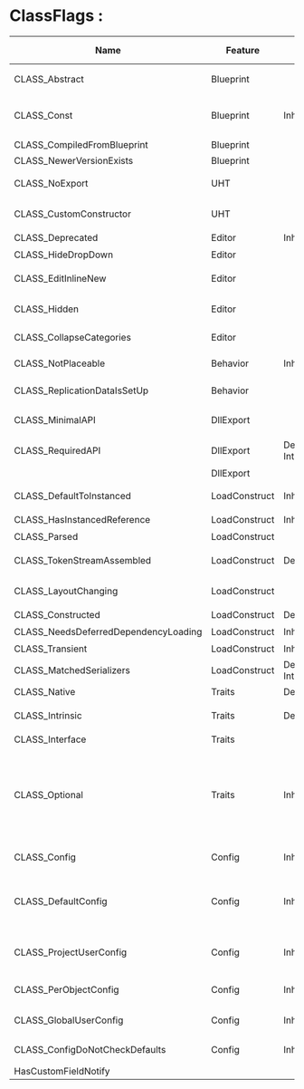# ClassFlags :

|Name                                |Feature             |Trait                                                                                                                                                                                                                                                           |Value|Description                                                                                                                                                                                              |UCLASS                                                                                                                                 |Related to UPROPERTY|
|------------------------------------|--------------------|----------------------------------------------------------------------------------------------------------------------------------------------------------------------------------------------------------------------------------------------------------------|-----|---------------------------------------------------------------------------------------------------------------------------------------------------------------------------------------------------------|---------------------------------------------------------------------------------------------------------------------------------------|--------------------|
|CLASS_Abstract                      |Blueprint           |                                                                                                                                                                                                                                                                |0x00000001|指定这个类是抽象基类，不可实例化                                                                                                                                                                                         |[Abstract](../Specifier/UCLASS/Blueprint/Abstract/Abstract.md)                                                                                                |                    |
|CLASS_Const                         |Blueprint           |Inherit                                                                                                                                                                                                                                                         |0x00010000|该类的所有属性和函数都是const的，也应该被暴露为const                                                                                                                                                                          |[Const](../Specifier/UCLASS/Blueprint/Const/Const.md)                                                                                                      |                    |
|CLASS_CompiledFromBlueprint         |Blueprint           |                                                                                                                                                                                                                                                                |0x00040000u|指定该类从蓝图的编译中创建                                                                                                                                                                                            |                                                                                                                                       |                    |
|CLASS_NewerVersionExists            |Blueprint           |                                                                                                                                                                                                                                                                |0x80000000u|                                                                                                                                                                                                         |                                                                                                                                       |                    |
|CLASS_NoExport                      |UHT                 |                                                                                                                                                                                                                                                                |0x00000100u|不暴露到C++头文件，不生成注册代码                                                                                                                                                                                       |[NoExport](../Specifier/UCLASS/UHT/NoExport.md)                                                                                                |                    |
|CLASS_CustomConstructor             |UHT                 |                                                                                                                                                                                                                                                                |0x00008000u|不创建一个默认构造函数，只在C++环境下使用                                                                                                                                                                                   |[CustomConstructor](../Specifier/UCLASS/UHT/CustomConstructor.md)                                                                              |                    |
|CLASS_Deprecated                    |Editor              |Inherit                                                                                                                                                                                                                                                         |0x02000000u|显示废弃警告                                                                                                                                                                                                   |[Deprecated](../Specifier/UCLASS/Development/Deprecated/Deprecated.md)                                                                                            |                    |
|CLASS_HideDropDown                  |Editor              |                                                                                                                                                                                                                                                                |0x04000000u|类不在右键选择框中显示                                                                                                                                                                                              |[HideDropDown](../Specifier/UCLASS/TypePicker/HideDropDown/HideDropDown.md)                                                                                        |                    |
|CLASS_EditInlineNew                 |Editor              |                                                                                                                                                                                                                                                                |0x00001000u|对象可以通过EditinlineNew按钮构造                                                                                                                                                                                  |[EditInlineNew](../Specifier/UCLASS/Instance/EditInlineNew/EditInlineNew.md), [NotEditInlineNew](../Specifier/UCLASS/Instance/NotEditInlineNew.md)                             |                    |
|CLASS_Hidden                        |Editor              |                                                                                                                                                                                                                                                                |0x01000000u|不在编辑器的类浏览器和edit inline new中显示                                                                                                                                                                            |                                                                                                                                       |                    |
|CLASS_CollapseCategories            |Editor              |                                                                                                                                                                                                                                                                |0x00002000u|属性在展示时不分目录                                                                                                                                                                                               |[CollapseCategories](../Specifier/UCLASS/Category/CollapseCategories/CollapseCategories.md), [DontCollapseCategories](../Specifier/UCLASS/Category/DontCollapseCategories.md)       |                    |
|CLASS_NotPlaceable                  |Behavior            |Inherit                                                                                                                                                                                                                                                         |0x00000200u|不能被放置在场景中                                                                                                                                                                                                |[Deprecated](../Specifier/UCLASS/Development/Deprecated/Deprecated.md), [NotPlaceable](../Specifier/UCLASS/Scene/NotPlaceable/NotPlaceable.md), [Placeable](../Specifier/UCLASS/Scene/Placeable/Placeable.md)|                    |
|CLASS_ReplicationDataIsSetUp        |Behavior            |                                                                                                                                                                                                                                                                |0x00000800u|是否在该类仍然需要调用SetUpRuntimeReplicationData                                                                                                                                                                   |                                                                                                                                       |                    |
|CLASS_MinimalAPI                    |DllExport           |                                                                                                                                                                                                                                                                |0x00080000u|指定该类的最小导出，只导出获得类指针的函数                                                                                                                                                                                    |[MinimalAPI](../Specifier/UCLASS/UHT/MinimalAPI/MinimalAPI.md)                                                                                            |                    |
|CLASS_RequiredAPI                   |DllExport           |DefaultC++, Internal                                                                                                                                                                                                                                            |0x00100000u|指定该类必须具有DLL导出，导出所有函数和属性                                                                                                                                                                                  |[UCLASS_Empty](../Specifier/UCLASS/UHT/UCLASS_Empty.md)                                                                                                |                    |
|                                    |DllExport           |                                                                                                                                                                                                                                                                |     |                                                                                                                                                                                                         |                                                                                                                                       |                    |
|CLASS_DefaultToInstanced            |LoadConstruct       |Inherit                                                                                                                                                                                                                                                         |0x00200000u|指定引用到该类的所有引用都默认创建个实例对象                                                                                                                                                                                   |[DefaultToInstanced](../Specifier/UCLASS/Instance/DefaultToInstanced/DefaultToInstanced.md)                                                                            |                    |
|CLASS_HasInstancedReference         |LoadConstruct       |Inherit                                                                                                                                                                                                                                                         |0x00800000u|类拥有组件属性                                                                                                                                                                                                  |                                                                                                                                       |                    |
|CLASS_Parsed                        |LoadConstruct       |                                                                                                                                                                                                                                                                |0x00000010u|成功解析完成                                                                                                                                                                                                   |                                                                                                                                       |                    |
|CLASS_TokenStreamAssembled          |LoadConstruct       |DefaultC++                                                                                                                                                                                                                                                      |0x00400000u|指定父类的TokenStream已经被成功合并到自身类上                                                                                                                                                                             |[UCLASS()](../Specifier/UCLASS/UHT/UCLASS_Empty.md)                                                                                                |                    |
|CLASS_LayoutChanging                |LoadConstruct       |                                                                                                                                                                                                                                                                |     |指定该类的内存布局已经被改变，因此目前还不能创建CDO                                                                                                                                                                              |                                                                                                                                       |                    |
|CLASS_Constructed                   |LoadConstruct       |DefaultC++                                                                                                                                                                                                                                                      |0x20000000u|类已经被构造完成                                                                                                                                                                                                 |[UCLASS_Empty](../Specifier/UCLASS/UHT/UCLASS_Empty.md)                                                                                                |                    |
|CLASS_NeedsDeferredDependencyLoading|LoadConstruct       |Inherit                                                                                                                                                                                                                                                         |     |指定该类需要延迟依赖加载                                                                                                                                                                                             |[NeedsDeferredDependencyLoading](../Specifier/UCLASS/Blueprint/NeedsDeferredDependencyLoading.md)                                                    |                    |
|CLASS_Transient                     |LoadConstruct       |Inherit                                                                                                                                                                                                                                                         |0x00000008u|透明的，在序列化的时候被跳过                                                                                                                                                                                           |[Transient](../Specifier/UCLASS/Serialization/Transient/Transient.md), [NonTransient](../Specifier/UCLASS/Serialization/NonTransient.md)                                             |                    |
|CLASS_MatchedSerializers            |LoadConstruct       |DefaultC++, Internal                                                                                                                                                                                                                                            |0x00000020u|                                                                                                                                                                                                         |[UCLASS_Empty](../Specifier/UCLASS/UHT/UCLASS_Empty.md), [MatchedSerializers](../Specifier/UCLASS/Serialization/MatchedSerializers/MatchedSerializers.md)                                   |                    |
|CLASS_Native                        |Traits              |DefaultC++                                                                                                                                                                                                                                                      |0x00000080u|指定为原生类，C++里创建的类                                                                                                                                                                                          |[UCLASS_Empty](../Specifier/UCLASS/UHT/UCLASS_Empty.md)                                                                                                |                    |
|CLASS_Intrinsic                     |Traits              |DefaultC++                                                                                                                                                                                                                                                      |0x10000000u|类在C++中定义，且没有UHT生成的代码                                                                                                                                                                                     |[Intrinsic](../Specifier/UCLASS/UHT/Intrinsic.md), [UCLASS_Empty](../Specifier/UCLASS/UHT/UCLASS_Empty.md)                                                     |                    |
|CLASS_Interface                     |Traits              |                                                                                                                                                                                                                                                                |0x00004000u|该类是一个接口                                                                                                                                                                                                  |[Interface](../Specifier/UCLASS/UHT/Interface.md)                                                                                              |                    |
|CLASS_Optional                      |Traits              |Inherit                                                                                                                                                                                                                                                         |0x00000010u|This object type may not be available in certain context. (i.e. game runtime or in certain configuration). Optional class data is saved separately to other object types. (i.e. might use sidecar files) |[Optional](../Specifier/UCLASS/Serialization/Optional/Optional.md)                                                                                                |                    |
|CLASS_Config                        |Config              |Inherit                                                                                                                                                                                                                                                         |0x00000004u|在构造的时候载入对象的config配置                                                                                                                                                                                      |                                                                                                                                       |                    |
|CLASS_DefaultConfig                 |Config              |Inherit                                                                                                                                                                                                                                                         |0x00000002u|保存对象配置到DefaultXXX.ini，而不是Local，必须和CLASS_Config连用                                                                                                                                                         |[DefaultConfig](../Specifier/UCLASS/Config/DefaultConfig/DefaultConfig.md)                                                                                      |                    |
|CLASS_ProjectUserConfig             |Config              |Inherit                                                                                                                                                                                                                                                         |0x00000040u|指定settings的config文件保存在Project/User*.ini 和CLASS_GlobalUserConfig类似                                                                                                                                        |[ProjectUserConfig](../Specifier/UCLASS/Config/ProjectUserConfig/ProjectUserConfig.md)                                                                              |                    |
|CLASS_PerObjectConfig               |Config              |Inherit                                                                                                                                                                                                                                                         |0x00000400u|对每个对象进行配置，而不是在类级别                                                                                                                                                                                        |[PerObjectConfig](../Specifier/UCLASS/Config/PerObjectConfig.md)                                                                                  |                    |
|CLASS_GlobalUserConfig              |Config              |Inherit                                                                                                                                                                                                                                                         |0x08000000u|类Setttings被保存到<AppData>/..../Blah.ini                                                                                                                                                                    |[GlobalUserConfig](../Specifier/UCLASS/Config/GlobalUserConfig/GlobalUserConfig.md)                                                                                |                    |
|CLASS_ConfigDoNotCheckDefaults      |Config              |Inherit                                                                                                                                                                                                                                                         |0x40000000u|指定对象配置将不会检查base/defaults ini                                                                                                                                                                             |[ConfigDoNotCheckDefaults](../Specifier/UCLASS/Config/ConfigDoNotCheckDefaults.md)                                                                |                    |
|HasCustomFieldNotify                |                    |                                                                                                                                                                                                                                                                |     |                                                                                                                                                                                                         |[CustomFieldNotify](../Specifier/UCLASS/UHT/CustomFieldNotify.md)                                                                              |                    |